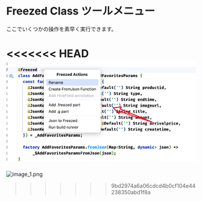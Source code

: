 # Freezed Class ツールメニュー


ここでいくつかの操作を素早く実行できます。


<<<<<<< HEAD
![image_1.png](../../assets/images/image_1.png)
=======
![image_1.png](/images/image_1.png)
>>>>>>> 9bd2974a6a06cdcd4b0cf104e44238350abd1f8a
